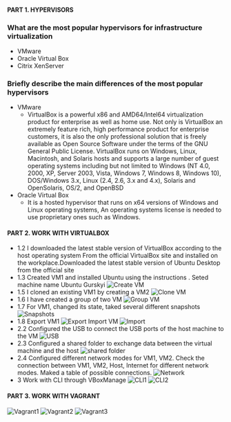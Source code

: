 #### PART 1. HYPERVISORS


### What are the most popular hypervisors for infrastructure virtualization
- VMware
- Oracle Virtual Box
- Citrix XenServer 

### Briefly describe the main differences of the most popular hypervisors
- VMware
    * VirtualBox is a powerful x86 and AMD64/Intel64 virtualization product for enterprise as well as home use. Not only is VirtualBox an extremely feature rich, high performance product for enterprise customers, it is also the only professional solution that is freely available as Open Source Software under the terms of the GNU General Public License. VirtualBox runs on Windows, Linux, Macintosh, and Solaris hosts and supports a large number of guest operating systems including but not limited to Windows (NT 4.0, 2000, XP, Server 2003, Vista, Windows 7, Windows 8, Windows 10), DOS/Windows 3.x, Linux (2.4, 2.6, 3.x and 4.x), Solaris and OpenSolaris, OS/2, and OpenBSD
- Oracle Virtual Box
    *  It is a hosted hypervisor that runs on x64 versions of Windows and Linux operating systems, An operating systems license is needed to use proprietary ones such as Windows.



#### PART 2. WORK WITH VIRTUALBOX

+ 1.2  I downloaded the latest stable version of VirtualBox according to the host operating system From the official VirtualBox site and  installed on the workplace.Downloaded the latest stable version of Ubuntu Desktop from the official site
+ 1.3  Created VM1 and installed Ubuntu using the instructions . Seted machine name Ubuntu Gurskyi
![Create VM](https://github.com/shizgara/DevOps_online_Rivne_2020Q42021Q1/blob/master/m2/task%202.1/images/create%20vm.png)
+ 1.5 I cloned an existing VM1 by creating a VM2
![Clone VM](https://github.com/shizgara/DevOps_online_Rivne_2020Q42021Q1/blob/master/m2/task%202.1/images/clone.png)
+ 1.6 I have created a group of two VM
![Group VM](https://github.com/shizgara/DevOps_online_Rivne_2020Q42021Q1/blob/master/m2/task%202.1/images/group.png)
+ 1.7 For VM1, changed its state, taked several different snapshots
![Snapshots](https://github.com/shizgara/DevOps_online_Rivne_2020Q42021Q1/blob/master/m2/task%202.1/images/snapshot.png)
+ 1.8 
    Export VM1
![Export](https://github.com/shizgara/DevOps_online_Rivne_2020Q42021Q1/blob/master/m2/task%202.1/images/export.png)
    Import VM
![Import](https://github.com/shizgara/DevOps_online_Rivne_2020Q42021Q1/blob/master/m2/task%202.1/images/import.png)
+ 2.2 Configured the USB to connect the USB ports of the host machine to the VM
![USB](https://github.com/shizgara/DevOps_online_Rivne_2020Q42021Q1/blob/master/m2/task%202.1/images/usb.png)
+ 2.3 Configured a shared folder to exchange data between the virtual machine and the host
![shared folder](https://github.com/shizgara/DevOps_online_Rivne_2020Q42021Q1/blob/master/m2/task%202.1/images/shared.png)
+ 2.4 Configured different network modes for VM1, VM2. Check the connection between VM1, VM2, Host, Internet for different network modes. Maked a table of possible connections.
![Network](https://github.com/shizgara/DevOps_online_Rivne_2020Q42021Q1/blob/master/m2/task%202.1/images/Network.png)
+ 3 Work with CLI through VBoxManage
![CLI1](https://github.com/shizgara/DevOps_online_Rivne_2020Q42021Q1/blob/master/m2/task%202.1/images/CLI_1.png)
![CLI2](https://github.com/shizgara/DevOps_online_Rivne_2020Q42021Q1/blob/master/m2/task%202.1/images/CLI_2.png)



#### PART 3. WORK WITH VAGRANT

![Vagrant1](https://github.com/shizgara/DevOps_online_Rivne_2020Q42021Q1/blob/master/m2/task%202.1/images/vagrant1.png)
![Vagrant2](https://github.com/shizgara/DevOps_online_Rivne_2020Q42021Q1/blob/master/m2/task%202.1/images/vagrant2.png)
![Vagrant3](https://github.com/shizgara/DevOps_online_Rivne_2020Q42021Q1/blob/master/m2/task%202.1/images/vagrant3.png)






